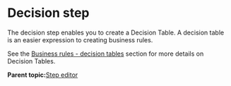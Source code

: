 # Decision step

The decision step enables you to create a Decision Table. A decision table is an easier expression to creating business rules.

See the [Business rules - decision tables](business_rules_decision_tables.md) section for more details on Decision Tables.

**Parent topic:**[Step editor](../topics/step_editor.md)

